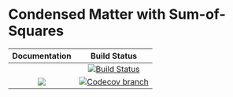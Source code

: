 # Condensed Matter with Sum-of-Squares

| **Documentation** | **Build Status** |
|:-----------------:|:----------------:|
| | [![Build Status][build-img]][build-url] |
| [![][docs-latest-img]][docs-latest-url] | [![Codecov branch][codecov-img]][codecov-url] |

[docs-latest-img]: https://img.shields.io/badge/docs-latest-blue.svg
[docs-latest-url]: https://blegat.github.io/CondensedMatterSOS.jl/dev

[build-img]: https://api.travis-ci.com/blegat/CondensedMatterSOS.jl.svg?branch=master
[build-url]: https://travis-ci.com/github/blegat/CondensedMatterSOS.jl
[codecov-img]: http://codecov.io/github/blegat/CondensedMatterSOS.jl/coverage.svg?branch=master
[codecov-url]: http://codecov.io/github/blegat/CondensedMatterSOS.jl?branch=master
